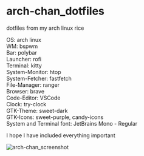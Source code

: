 # arch-chan_dotfiles
dotfiles from my arch linux rice

OS:                             arch linux <br>
WM:                             bspwm <br>
Bar:                            polybar <br>
Launcher:                       rofi <br>
Terminal:                       kitty <br> 
System-Monitor:                 htop <br>
System-Fetcher:                 fastfetch <br> 
File-Manager:                   ranger <br>
Browser:                        brave <br>
Code-Editor:                    VSCode <br>
Clock:                          try-clock <br>
GTK-Theme:                      sweet-dark <br>
GTK-Icons:                      sweet-purple, candy-icons <br>
System and Terminal font:       JetBrains Mono - Regular


I hope I have included everything important

![arch-chan_screenshot](https://i.redd.it/op10os6dn1xa1.jpg)
